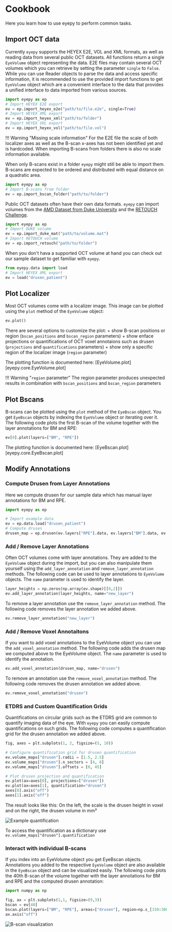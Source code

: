 # Cookbook

Here you learn how to use eyepy to perform common tasks.

## Import OCT data

Currently `eyepy` supports the HEYEX E2E, VOL and XML formats, as well as reading data from several public OCT datasets. All functions return a single `EyeVolume` object representing the data. E2E files may contain several OCT volumes which you can retrieve by setting the parameter `single` to `False`. While you can use Reader objects to parse the data and access specific information, it is recommended to use the provided import functions to get `EyeVolume` object which are a convenient interface to the data that provides a unified interface to data imported from various sources.

```python
import eyepy as ep
# Import HEYEX E2E export
ev = ep.import_heyex_e2e("path/to/file.e2e", single=True)
# Import HEYEX XML export
ev = ep.import_heyex_xml("path/to/folder")
# Import HEYEX VOL export
ev = ep.import_heyex_vol("path/to/file.vol")
```

!!! Warning "Missing scale information"
    For the E2E file the scale of both localizer axes as well as the B-scan x-axes has not been identified yet and is hardcoded. When importing B-scans from folders there is also no scale information available.

When only B-scans exist in a folder `eyepy` might still be able to import them. B-scans are expected to be ordered and distributed with equal distance on a quadratic area.

```python
import eyepy as ep
# Import B-scans from folder
ev = ep.import_bscan_folder("path/to/folder")
```

Public OCT datasets often have their own data formats. `eyepy` can import volumes from the [AMD Dataset from Duke University](https://people.duke.edu/~sf59/RPEDC_Ophth_2013_dataset.htm) and the [RETOUCH Challenge](https://retouch.grand-challenge.org/).

```python
import eyepy as ep
# Import DUKE volume
ev = ep.import_duke_mat("path/to/volume.mat")
# Import RETOUCH volume
ev = ep.import_retouch("path/to/folder")
```

When you don't hava a supported OCT volume at hand you can check out our sample dataset to get familiar with `eyepy`.
```python
from eyepy.data import load
# Import HEYEX XML export
ev = load("drusen_patient")
```

## Plot Localizer

Most OCT volumes come with a localizer image. This image can be plotted using the `plot` method of the `EyeVolume` object:

```python
ev.plot()
```

There are several options to customize the plot:
    + show B-scan positions or region (`bscan_positions` and `bscan_region` parameters)
    + show enface projections or quantifications of OCT voxel annotaions such as drusen (`projections` and `quantifications` parameters)
    + show only a specific region of the localizer image (`region` parameter)

The plotting function is documented here: [EyeVolume.plot][eyepy.core.EyeVolume.plot]

!!! Warning "`region` parameter"
    The region parameter produces unexpected results in combination with `bscan_positions` and `bscan_region` parameters

## Plot Bscans

B-scans can be plotted using the `plot` method of the `EyeBscan` object. You get `EyeBscan` objects by indexing the `EyeVolume` object or iterating over it. The following code plots the first B-scan of the volume together with the layer annotations for BM and RPE:

``` python
ev[0].plot(layers=["BM", "RPE"])
```

The plotting function is documented here: [EyeBscan.plot][eyepy.core.EyeBscan.plot]

## Modify Annotations

### Compute Drusen from Layer Annotations

Here we compute drusen for our sample data which has manual layer annotations for BM and RPE.

``` python
import eyepy as ep

# Import example data
ev = ep.data.load("drusen_patient")
# Compute drusen
drusen_map = ep.drusen(ev.layers["RPE"].data, ev.layers["BM"].data, ev.shape, minimum_height=2)
```

### Add / Remove Layer Annotations
Often OCT volumes come with layer annotations. They are added to the `EyeVolume` object during the import, but you can also manipulate them yourself using the `add_layer_annotation` and `remove_layer_annotation` methods. The following code can be used to layer annotations to `EyeVolume` objects. The `name` parameter is used to identify the layer.

```python
layer_heights = np.zeros(np.array(ev.shape)[[0,2]])
ev.add_layer_annotation(layer_heights, name="new_layer")
```

To remove a layer annotation use the `remove_layer_annotation` method. The following code removes the layer annotation we added above.

```python
ev.remove_layer_annotation("new_layer")
```

### Add / Remove Voxel Annotaitons
If you want to add voxel annotations to the EyeVolume object you can use the `add_voxel_annotation` method. The following code adds the drusen map we computed above to the EyeVolume object. The `name` parameter is used to identify the annotation.

```python
ev.add_voxel_annotation(drusen_map, name="drusen")
```

To remove an annotation use the `remove_voxel_annotation` method. The following code removes the drusen annotation we added above.

```python
ev.remove_voxel_annotation("drusen")
```

### ETDRS and Custom Quantification Grids

Quantifications on circular grids such as the ETDRS grid are common to quantify imaging data of the eye. With `eyepy` you can easily compute quantifications on such grids. The following code computes a quantification grid for the drusen annotation we added above.

```python
fig, axes = plt.subplots(1, 2, figsize=(5, 10))

# Configure quantification grid for drusen quantification
ev.volume_maps["drusen"].radii = [1.5, 2.5]
ev.volume_maps["drusen"].n_sectors = [4, 8]
ev.volume_maps["drusen"].offsets = [0, 45]

# Plot drusen projection and quantification
ev.plot(ax=axes[0], projections=["drusen"])
ev.plot(ax=axes[1], quantification="drusen")
axes[0].axis("off")
axes[1].axis("off")
```

The result looks like this: On the left, the scale is the drusen height in voxel and on the right, the drusen volume in mm³

![Example quantification](https://user-images.githubusercontent.com/5720058/218107881-841c224a-ca1c-465f-ab42-7aa3726fb991.jpeg)

To access the quantification as a dictionary use `ev.volume_maps["drusen"].quantification`

### Interact with individual B-scans
If you index into an EyeVolume object you get EyeBscan objects. Annotations you added to the respective `EyeVolume` object are also available in the `EyeBscan` object and can be visualized easily. The following code plots the 40th B-scan of the volume together with the layer annotations for BM and RPE and the computed drusen annotation:

```python
import numpy as np

fig, ax = plt.subplots(1,1, figsize=(9,3))
bscan = ev[40]
bscan.plot(layers=["BM", "RPE"], areas=["drusen"], region=np.s_[150:300, :], ax=ax)
ax.axis("off")
```

![B-scan visualization](https://user-images.githubusercontent.com/5720058/218107633-fdb51f92-7415-4673-aef5-f8cbedda970e.jpeg)

<!---
## Access Meta data

## Modify Annotations



### Add / Remove A-scan Annotations

### Add / Remove Shape Annotations

## Quantify Annotations



### Map between Localizer and OCT space

## Registration of Enface Images
-->
